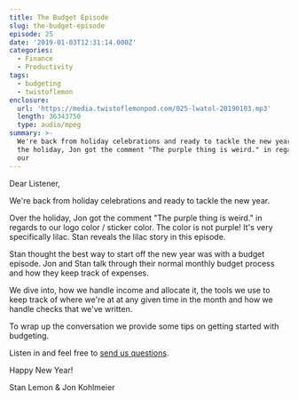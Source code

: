 ```yaml
---
title: The Budget Episode
slug: the-budget-episode
episode: 25
date: '2019-01-03T12:31:14.000Z'
categories:
  - Finance
  - Productivity
tags:
  - budgeting
  - twistoflemon
enclosure:
  url: 'https://media.twistoflemonpod.com/025-lwatol-20190103.mp3'
  length: 36343750
  type: audio/mpeg
summary: >-
  We're back from holiday celebrations and ready to tackle the new year. Over
  the holiday, Jon got the comment "The purple thing is weird." in regards to
  our
---
```


Dear Listener,

We're back from holiday celebrations and ready to tackle the new year.

Over the holiday, Jon got the comment "The purple thing is weird." in regards to our logo color / sticker color. The color is not purple! It's very specifically lilac. Stan reveals the lilac story in this episode.

Stan thought the best way to start off the new year was with a budget episode. Jon and Stan talk through their normal monthly budget process and how they keep track of expenses.

We dive into, how we handle income and allocate it, the tools we use to keep track of where we're at at any given time in the month and how we handle checks that we've written.

To wrap up the conversation we provide some tips on getting started with budgeting.

Listen in and feel free to [send us questions](https://twistoflemonpod.com/contact/).

Happy New Year!

Stan Lemon & Jon Kohlmeier

